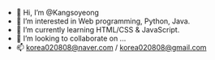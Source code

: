- 👋 Hi, I’m @Kangsoyeong
- 👀 I’m interested in Web programming, Python, Java.
- 🌱 I’m currently learning HTML/CSS & JavaScript.
- 💞️ I’m looking to collaborate on ...
- 📫 korea020808@naver.com / korea020808@gmail.com

<!---
Kangsoyeong/Kangsoyeong is a ✨ special ✨ repository because its `README.md` (this file) appears on your GitHub profile.
You can click the Preview link to take a look at your changes.
--->

